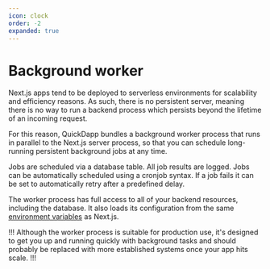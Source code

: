 ```yaml
---
icon: clock
order: -2
expanded: true
---
```


# Background worker

Next.js apps tend to be deployed to serverless environments for scalability and efficiency reasons. As such, there is no persistent server, meaning there is no way to run a backend process which persists beyond the lifetime of an incoming request.

For this reason, QuickDapp bundles a background worker process that runs in parallel to the Next.js server process, so that you can schedule long-running persistent background jobs at any time.

Jobs are scheduled via a database table. All job results are logged. Jobs can be automatically scheduled using a cronjob syntax. If a job fails it can be set to automatically retry after a predefined delay.

The worker process has full access to all of your backend resources, including the database. It also loads its configuration from the same [environment variables](../environment-variables.md) as Next.js.

!!!
Although the worker process is suitable for production use, it's designed to get you up and running quickly with background tasks and should probably be replaced with more established systems once your app hits scale.
!!!
